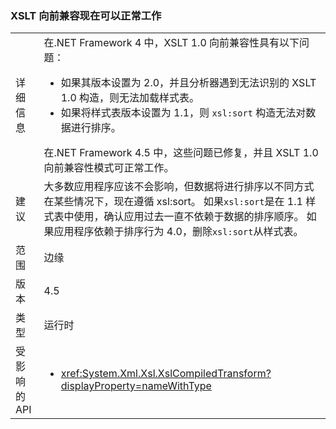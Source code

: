 ### <a name="xslt-forward-compat-now-works"></a>XSLT 向前兼容现在可以正常工作

|   |   |
|---|---|
|详细信息|在.NET Framework 4 中，XSLT 1.0 向前兼容性具有以下问题：<ul><li>如果其版本设置为 2.0，并且分析器遇到无法识别的 XSLT 1.0 构造，则无法加载样式表。</li><li>如果将样式表版本设置为 1.1，则 <code>xsl:sort</code> 构造无法对数据进行排序。</li></ul>在.NET Framework 4.5 中，这些问题已修复，并且 XSLT 1.0 向前兼容性模式可正常工作。|
|建议|大多数应用程序应该不会影响，但数据将进行排序以不同方式在某些情况下，现在遵循 xsl:sort。 如果<code>xsl:sort</code>是在 1.1 样式表中使用，确认应用过去一直不依赖于数据的排序顺序。 如果应用程序依赖于排序行为 4.0，删除<code>xsl:sort</code>从样式表。|
|范围|边缘|
|版本|4.5|
|类型|运行时|
|受影响的 API|<ul><li><xref:System.Xml.Xsl.XslCompiledTransform?displayProperty=nameWithType></li></ul>|

